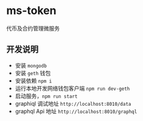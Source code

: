 # ms-token

代币及合约管理微服务

## 开发说明

- 安装 `mongodb`
- 安装 `geth` 钱包
- 安装依赖 `npm i`
- 运行本地开发网络钱包客户端 `npm run dev-geth`
- 启动服务，`npm run start`
- graphiql 调试地址 `http://localhost:8010/data`
- graphql Api 地址 `http://localhost:8010/graphql`
